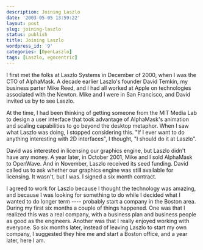 ```yaml
---
description: Joining Laszlo
date: '2003-05-05 13:59:22'
layout: post
slug: joining-laszlo
status: publish
title: Joining Laszlo
wordpress_id: '9'
categories: [OpenLaszlo]
tags: [Laszlo, egocentric]
---
```


I first met the folks at Laszlo Systems in December of 2000, when I was the CTO of AlphaMask.  A decade earlier Laszlo's founder David Temkin, my business parter Mike Reed, and I had all worked at Apple on technologies associated with the Newton.  Mike and I were in San Francisco, and David invited us by to see Laszlo.

At the time, I had been thinking of getting someone from the MIT Media Lab to design a user interface that took advantage of AlphaMask's animation and scaling capabilities to go beyond the desktop metaphor.  When I saw what Laszlo was doing, I stopped considering this.  "If I ever want to do anything interesting with 2D interfaces", I thought, "I should do it at Laszlo".

David was interested in licensing our graphics engine, but Laszlo didn't have any money.  A year later, in October 2001, Mike and I sold AlphaMask to OpenWave.  And in November, Laszlo received its seed funding.  David called us to ask whether our graphics engine was still available for licensing.  It wasn't, but I was.  I signed a six month contract.

I agreed to work for Laszlo because I thought the technology was amazing, and because I was looking for something to do while I decided what I wanted to do longer term ---- probably start a company in the Boston area.  During my first six months a couple of things happened.  One was that I realized this was a real company, with a business plan and business people as good as the engineers.  Another was that I really enjoyed working with everyone.  So six months later, instead of leaving Laszlo to start my own company, I suggested they hire me and start a Boston office, and a year later, here I am.
